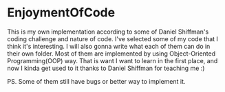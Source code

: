 # EnjoymentOfCode

This is my own implementation according to some of Daniel Shiffman's coding challenge and nature of code.
I've selected some of my code that I think it's interesting. I will also gonna write what each of them can do in their own folder.
Most of them are implemented by using Object-Oriented Programming(OOP) way. That is want I want to learn in the first place, and now I kinda get used to it thanks to Daniel Shiffman for teaching me :)

PS. Some of them still have bugs or better way to implement it.
